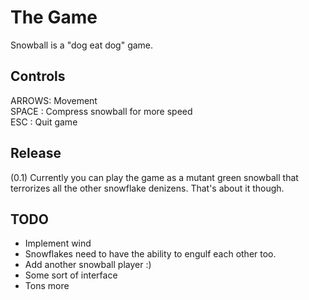 The Game
========
Snowball is a "dog eat dog" game.

Controls
--------
ARROWS: Movement  
SPACE : Compress snowball for more speed  
ESC   : Quit game

Release
-------
(0.1) Currently you can play the game as a mutant green snowball that
terrorizes all the other snowflake denizens. That's about it though.

TODO
----
* Implement wind
* Snowflakes need to have the ability to engulf each other too.
* Add another snowball player :)
* Some sort of interface
* Tons more

